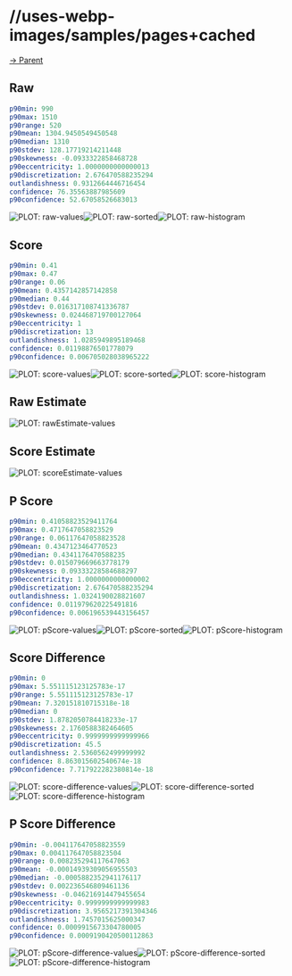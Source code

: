 
# //uses-webp-images/samples/pages+cached

[→ Parent](../..)


## Raw


```yaml
p90min: 990
p90max: 1510
p90range: 520
p90mean: 1304.9450549450548
p90median: 1310
p90stdev: 128.17719214211448
p90skewness: -0.0933322858468728
p90eccentricity: 1.0000000000000013
p90discretization: 2.676470588235294
outlandishness: 0.9312664446716454
confidence: 76.35563887985609
p90confidence: 52.67058526683013

```

![PLOT: raw-values](./raw/values.svg)![PLOT: raw-sorted](./raw/sorted.svg)![PLOT: raw-histogram](./raw/histogram.svg)
## Score


```yaml
p90min: 0.41
p90max: 0.47
p90range: 0.06
p90mean: 0.4357142857142858
p90median: 0.44
p90stdev: 0.016317108741336787
p90skewness: 0.024468719700127064
p90eccentricity: 1
p90discretization: 13
outlandishness: 1.0285949895189468
confidence: 0.01198876501778079
p90confidence: 0.006705028038965222

```

![PLOT: score-values](./score/values.svg)![PLOT: score-sorted](./score/sorted.svg)![PLOT: score-histogram](./score/histogram.svg)
## Raw Estimate

![PLOT: rawEstimate-values](./rawEstimate/values.svg)
## Score Estimate

![PLOT: scoreEstimate-values](./scoreEstimate/values.svg)
## P Score


```yaml
p90min: 0.41058823529411764
p90max: 0.4717647058823529
p90range: 0.06117647058823528
p90mean: 0.4347123464770523
p90median: 0.4341176470588235
p90stdev: 0.015079669663778179
p90skewness: 0.09333228584688297
p90eccentricity: 1.0000000000000002
p90discretization: 2.676470588235294
outlandishness: 1.0324190028821607
confidence: 0.011979620225491816
p90confidence: 0.006196539443156457

```

![PLOT: pScore-values](./pScore/values.svg)![PLOT: pScore-sorted](./pScore/sorted.svg)![PLOT: pScore-histogram](./pScore/histogram.svg)
## Score Difference


```yaml
p90min: 0
p90max: 5.551115123125783e-17
p90range: 5.551115123125783e-17
p90mean: 7.320151810715318e-18
p90median: 0
p90stdev: 1.8782050784418233e-17
p90skewness: 2.1760588382464605
p90eccentricity: 0.9999999999999966
p90discretization: 45.5
outlandishness: 2.5360562499999992
confidence: 8.863015602540674e-18
p90confidence: 7.717922282380814e-18

```

![PLOT: score-difference-values](./score-difference/values.svg)![PLOT: score-difference-sorted](./score-difference/sorted.svg)![PLOT: score-difference-histogram](./score-difference/histogram.svg)
## P Score Difference


```yaml
p90min: -0.004117647058823559
p90max: 0.004117647058823504
p90range: 0.008235294117647063
p90mean: -0.00014939309056955503
p90median: -0.0005882352941176117
p90stdev: 0.002236546809461136
p90skewness: -0.046216914479455654
p90eccentricity: 0.9999999999999983
p90discretization: 3.9565217391304346
outlandishness: 1.7457015625000347
confidence: 0.0009915673304780005
p90confidence: 0.0009190420500112863

```

![PLOT: pScore-difference-values](./pScore-difference/values.svg)![PLOT: pScore-difference-sorted](./pScore-difference/sorted.svg)![PLOT: pScore-difference-histogram](./pScore-difference/histogram.svg)